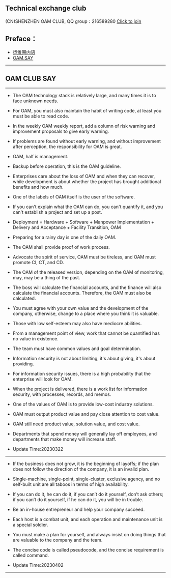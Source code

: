
## Technical exchange club
(CN)SHENZHEN OAM CLUB, QQ group：216589280 [Click to join](https://jq.qq.com/?_wv=1027&k=tdDtDoUp)

## Preface：
- [运维圈内语](https://github.com/oamlab/oamlab/blob/main/OAMLab/161_%E8%BF%90%E7%BB%B4%E8%A7%82%E7%82%B9/311_%E8%BF%90%E7%BB%B4.%E5%9C%88%E5%86%85%E8%AF%AD.md)
- [OAM.SAY](https://github.com/oamlab/oamlab/blob/main/OAMLab/161_%E8%BF%90%E7%BB%B4%E8%A7%82%E7%82%B9/312_OAM_SAY.md)

---

## OAM CLUB SAY

---

- The OAM technology stack is relatively large, and many times it is to face unknown needs.


- For OAM, you must also maintain the habit of writing code, at least you must be able to read code.


- In the weekly OAM weekly report, add a column of risk warning and improvement proposals to give early warning.


- If problems are found without early warning, and without improvement after perception, the responsibility for OAM is great.


- OAM, half is management.


- Backup before operation, this is the OAM guideline.


- Enterprises care about the loss of OAM and when they can recover, while development is about whether the project has brought additional benefits and how much.


- One of the labels of OAM itself is the user of the software.


- If you can't explain what the OAM can do, you can't quantify it, and you can't establish a project and set up a post.


- Deployment = Hardware + Software + Manpower Implementation + Delivery and Acceptance + Facility Transition, OAM


- Preparing for a rainy day is one of the daily OAM.


- The OAM shall provide proof of work process.


- Advocate the spirit of service, OAM must be tireless, and OAM must promote CI, CT, and CD.


- The OAM of the released version, depending on the OAM of monitoring, may, may be a thing of the past.


- The boss will calculate the financial accounts, and the finance will also calculate the financial accounts. Therefore, the OAM must also be calculated.


- You must agree with your own value and the development of the company, otherwise, change to a place where you think it is valuable.


- Those with low self-esteem may also have mediocre abilities.


- From a management point of view, work that cannot be quantified has no value in existence.


- The team must have common values and goal determination.


- Information security is not about limiting, it's about giving, it's about providing.


- For information security issues, there is a high probability that the enterprise will look for OAM.


- When the project is delivered, there is a work list for information security, with processes, records, and memos.


- One of the values of OAM is to provide low-cost industry solutions.


- OAM must output product value and pay close attention to cost value.


- OAM still need product value, solution value, and cost value.


- Departments that spend money will generally lay off employees, and departments that make money will increase staff.


- Update Time:20230322


---


- If the business does not grow, it is the beginning of layoffs; if the plan does not follow the direction of the company, it is an invalid plan.


- Single-machine, single-point, single-cluster, exclusive agency, and no self-built unit are all taboos in terms of high availability.


- If you can do it, he can do it, if you can’t do it yourself, don’t ask others; if you can’t do it yourself, if he can do it, you will be in trouble.


- Be an in-house entrepreneur and help your company succeed.


- Each host is a combat unit, and each operation and maintenance unit is a special soldier.


- You must make a plan for yourself, and always insist on doing things that are valuable to the company and the team.


- The concise code is called pseudocode, and the concise requirement is called command.


- Update Time:20230402


---
<br>